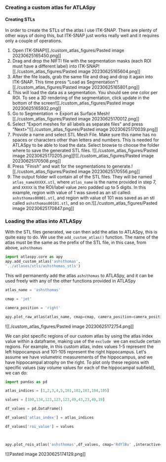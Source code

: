 ### Creating a custom atlas for ATLASpy

#### Creating STLs 

In order to create the STLs of the atlas I use ITK-SNAP. There are plenty of other ways of doing this, but ITK-SNAP just works really well and it requires only a couple of operations.

1. Open ITK-SNAP![[./custom_atlas_figures/Pasted image 20230625165450.png]]
2. Drag and drop the NIFTI file with the segmentation masks (each ROI must have a different label) into ITK-SNAP![[./custom_atlas_figures/Pasted image 20230625165604.png]]
3. After the file loads, grab the same file and drag and drop it again into ITK-SNAP. This time press "Load as Segmentation"![[./custom_atlas_figures/Pasted image 20230625165801.png]]
4. This will load the data as a segmentation. You should see one color per ROI. To see a 3D rendering of the segmentation, click update in the bottom of the screen![[./custom_atlas_figures/Pasted image 20230625165932.png]]
5. Go to Segmentation -> Export as Surface Mesh![[./custom_atlas_figures/Pasted image 20230625170012.png]]
6. Select "Export meshes for all labels as separate files" and press "Next>"![[./custom_atlas_figures/Pasted image 20230625170039.png]]
7. Provide a name and select STL Mesh File. Make sure this name has no spaces or characters other than letters and numbers. This is needed for ATLASpy to be able to load the data. Select browse to choose the folder where to save the generated STL files. ![[./custom_atlas_figures/Pasted image 20230625170205.png]]![[./custom_atlas_figures/Pasted image 20230625170508.png]]
8. Press "Finish" and wait for the segmentations to generate.![[./custom_atlas_figures/Pasted image 20230625170556.png]]
9. The output folder will contain all of the STL files. They will be named `atlas_nameXXXXX.stl`, where `atlas_name` is the name provided in step 7, and `XXXXX` is the ROI/label value zero padded up to 5 digits. In this example, region with value of 1 was saved as an stl called: `ashsthomas00001.stl`, and region with value of 101 was saved as an stl called `ashsthomas00101.stl`, and so on.![[./custom_atlas_figures/Pasted image 20230625170847.png]]

### Loading the atlas into ATLASpy

With the STL files generated, we can then add the atlas to ATLASpy, this is quite easy to do. We use the `add_custom_atlas()` function. The name of the atlas must be the same as the prefix of the STL file, in this case, from above, `ashsthomas`

```python
import atlaspy.core as apy
apy.add_custom_atlas('ashsthomas',
'../atlases/stls/ashsthomas_stls')
```

This will permanently add the atlas `ashsthomas` to ATLASpy, and it can be used freely with any of the other functions provided in ATLASpy

```python
atlas_name = 'ashsthomas'

cmap = 'jet'

camera_position = 'right'

apy.plot_raw_atlas(atlas_name, cmap=cmap, camera_position=camera_position, interactive=True)
```

![[./custom_atlas_figures/Pasted image 20230625172754.png]]

We can plot specific regions of our custom atlas by using the atlas index value within a dataframe, making use of the `exclude`  we can exclude certain regions. For example, in this custom atlas, index values 1-5 represent the left hippocampus and 101-105 represent the right hippocampus. Let's assume we have volumetric measurements of the hippocampus, and we have hippocampal atrophy on the right. To plot only these regions with specific values (say volume values for each of the hippocampal subfield), we can do:

```python
import pandas as pd

atlas_indices = [1,2,3,4,5,101,102,103,104,105]

values = [100,134,123,123,123,49,43,23,49,19]

df_values = pd.DataFrame()

df_values['atlas_index'] = atlas_indices

df_values['roi_value'] = values

  

apy.plot_rois_atlas('ashsthomas',df_values, cmap='RdYlBu' ,interactive=True)
```
![[Pasted image 20230625174129.png]]